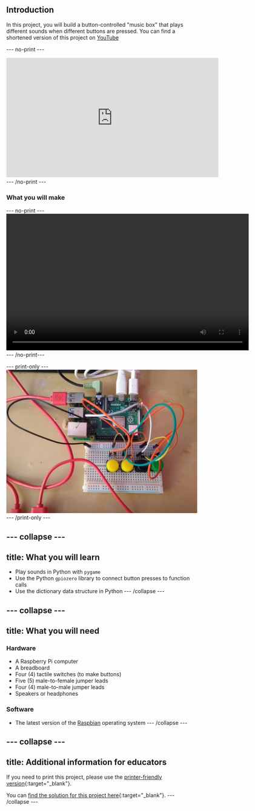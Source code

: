 ## Introduction

In this project, you will build a button-controlled "music box" that plays different sounds when different buttons are pressed. You can find a shortened version of this project on [YouTube](https://www.youtube.com/watch?v=2izvSzQWYak&feature=youtu.be)

--- no-print ---
<iframe width="560" height="315" src="https://www.youtube.com/embed/2izvSzQWYak" frameborder="0" allow="accelerometer; autoplay; encrypted-media; gyroscope; picture-in-picture" allowfullscreen></iframe>
--- /no-print ---

### What you will make

--- no-print ---
<video width="640" height="360" controls>
<source src="images/gpio-music-box-final.webm" type="video/webm">
Your browser does not support WebM video — try Firefox or Chrome.
</video>
--- /no-print---

--- print-only ---
![final project](images/gpio-music-box-final.jpg)
--- /print-only ---


--- collapse ---
---
title: What you will learn
---
- Play sounds in Python with `pygame`
- Use the Python `gpiozero` library to connect button presses to function calls
- Use the dictionary data structure in Python
--- /collapse ---

--- collapse ---
---
title: What you will need
---

### Hardware
- A Raspberry Pi computer
- A breadboard
- Four (4) tactile switches (to make buttons)
- Five (5) male-to-female jumper leads
- Four (4) male-to-male jumper leads
- Speakers or headphones

### Software
- The latest version of the [Raspbian](https://www.raspberrypi.org/downloads/raspbian/) operating system
--- /collapse ---

--- collapse ---
---
title: Additional information for educators
---

If you need to print this project, please use the [printer-friendly version](https://projects.raspberrypi.org/en/projects/gpio-music-box/print){:target="_blank"}.

You can [find the solution for this project here](http://rpf.io/p/en/gpio-music-box-get){:target="_blank"}.
--- /collapse ---


